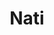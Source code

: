---
title: Nati
date: 
draft: false

# descripcion
description : Argolla de plata pasante cierre italiano

materials: Plata 925

color: Plateado

dimensions: 3cm

code: 01-11-0477

type: "Aros"

categories: []

price: $2.170,00

# Images
# first image will be shown in the product page
images:
  # - image: "images/path_to_image"
  # La ubicacion de las imagenes es imagenes/Aros/Aros.Argollas/01-11-0477-nati
  - image: "./images/aros/argollas/01-11-0477_a.JPG"
  - image: "./images/aros/argollas/01-11-0477_b.JPG"
---